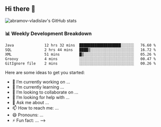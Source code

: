 ## Hi there 👋
![abramov-vladislav's GitHub stats](https://github-readme-stats.vercel.app/api?username=abramov-vladislav&theme=dark&show_icons=true)

### 📊 Weekly Development Breakdown

<!--START_SECTION:waka-->

```txt
Java              12 hrs 32 mins  ███████████████████░░░░░░   76.60 %
SQL               2 hrs 44 mins   ████▒░░░░░░░░░░░░░░░░░░░░   16.72 %
XML               51 mins         █▒░░░░░░░░░░░░░░░░░░░░░░░   05.26 %
Groovy            4 mins          ░░░░░░░░░░░░░░░░░░░░░░░░░   00.47 %
GitIgnore file    2 mins          ░░░░░░░░░░░░░░░░░░░░░░░░░   00.26 %
```

<!--END_SECTION:waka-->


Here are some ideas to get you started:

- 🔭 I’m currently working on ...
- 🌱 I’m currently learning ...
- 👯 I’m looking to collaborate on ...
- 🤔 I’m looking for help with ...
- 💬 Ask me about ...
- 📫 How to reach me: ...
- 😄 Pronouns: ...
- ⚡ Fun fact: ...
-->
